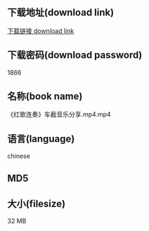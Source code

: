 ## 下载地址(download link)
[下载链接 download link](https://tutu365.netlify.app/?s=%E3%80%8A%E7%BA%A2%E6%AD%8C%E8%BF%9E%E5%A5%8F%E3%80%8B%E8%BD%A6%E6%88%AA%E9%9F%B3%E4%B9%90%E5%88%86%E4%BA%AB.mp4)

## 下载密码(download password)
1866

## 名称(book name)
《红歌连奏》车截音乐分享.mp4.mp4

## 语言(language)
chinese

## MD5


## 大小(filesize)
32 MB

